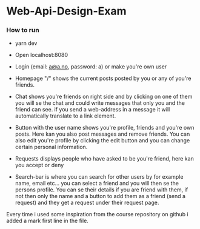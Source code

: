 # Web-Api-Design-Exam

### How to run
* yarn dev
* Open localhost:8080
* Login (email: a@a.no, password: a) or make you're own user

* Homepage "/" shows the current posts posted by you or any of you're friends. 
* Chat shows you're friends on right side and by clicking on one of them you will se the chat
and could write messages that only you and the friend can see. if you send a web-address in a message
it will automatically translate to a link element.
* Button with the user name shows you're profile, friends and you're  own posts. Here kan you also
post messages and remove friends. You can also edit you're profile by clicking the edit button and 
you can change certain personal information.
* Requests displays people who have asked to be you're friend, here kan you accept or deny
* Search-bar is where you can search for other users by for example name, email etc... 
you can select a friend and you will then se the persons profile. You can se their details if you are friend
with them, if not then only the name and a button to add them as a friend (send a request) and they
get a request under their request page.


Every time i used some inspiration from the course repository on github i added a mark first line in 
the file.





